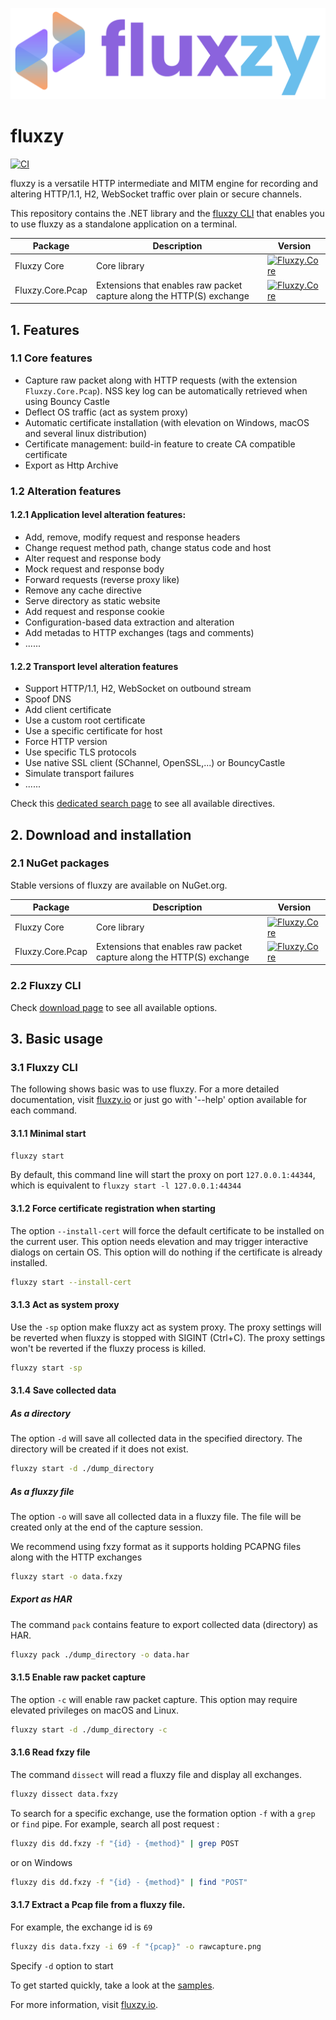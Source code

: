 
![alt text](assets/full-logo.png "Title")

# fluxzy 

[![CI](https://github.com/haga-rak/fluxzy.core/actions/workflows/ci.yml/badge.svg)](https://github.com/haga-rak/fluxzy.core/actions/workflows/ci.yml)

fluxzy is a versatile HTTP intermediate and MITM engine for recording and altering HTTP/1.1, H2, WebSocket traffic over plain or secure channels.

This repository contains the .NET
 library and the [fluxzy CLI](https://www.fluxzy.io/download#cli) that enables you to use fluxzy as a standalone application on a terminal.

| Package | Description | Version |
| --- | --- | --- |
| Fluxzy Core | Core library | [![Fluxzy.Core](https://img.shields.io/nuget/v/Fluxzy.Core.svg?label=nuget&logo=nuget)](https://www.nuget.org/packages/Fluxzy.Core)|
| Fluxzy.Core.Pcap | Extensions that enables raw packet capture along the HTTP(S) exchange |  [![Fluxzy.Core](https://img.shields.io/nuget/v/Fluxzy.Core.svg?label=nuget&logo=nuget)](https://www.nuget.org/packages/Fluxzy.Core.Pcap)|


## 1. Features

### 1.1 Core features 
- Capture raw packet along with HTTP requests (with the extension `Fluxzy.Core.Pcap`). NSS key log can be automatically retrieved when using Bouncy Castle
- Deflect OS traffic (act as system proxy)
- Automatic certificate installation (with elevation on Windows, macOS and several linux distribution)
- Certificate management: build-in feature to create CA compatible certificate
- Export as Http Archive

### 1.2 Alteration features 

#### 1.2.1 Application level alteration features:
- Add, remove, modify request and response headers
- Change request method path, change status code and host
- Alter request and response body
- Mock request and response body
- Forward requests (reverse proxy like)
- Remove any cache directive
- Serve directory as static website
- Add request and response cookie
- Configuration-based data extraction and alteration
- Add metadas to HTTP exchanges (tags and comments)
- ......

#### 1.2.2 Transport level alteration features
- Support HTTP/1.1, H2, WebSocket on outbound stream
- Spoof DNS
- Add client certificate
- Use a custom root certificate
- Use a specific certificate for host
- Force HTTP version
- Use specific TLS protocols
- Use native SSL client (SChannel, OpenSSL,...) or BouncyCastle
- Simulate transport failures
- ......


Check this [dedicated search page](https://www.fluxzy.io/rule/find/) to see all available directives. 

## 2. Download and installation 

### 2.1 NuGet packages

Stable versions of fluxzy are available on NuGet.org.

| Package | Description | Version |
| --- | --- | --- |
| Fluxzy Core | Core library | [![Fluxzy.Core](https://img.shields.io/nuget/v/Fluxzy.Core.svg?label=netstandard2.1%20net6%20net8&logo=nuget)](https://www.nuget.org/packages/Fluxzy.Core)|
| Fluxzy.Core.Pcap | Extensions that enables raw packet capture along the HTTP(S) exchange |  [![Fluxzy.Core](https://img.shields.io/nuget/v/Fluxzy.Core.svg?label=netstandard2.1%20net6%20net8&logo=nuget)](https://www.nuget.org/packages/Fluxzy.Core.Pcap)|

### 2.2 Fluxzy CLI


Check [download page](https://www.fluxzy.io/download#cli) to see all available options.


## 3. Basic usage


### 3.1 Fluxzy CLI 


The following shows basic was to use fluxzy. For a more detailed documentation, visit [fluxzy.io](https://www.fluxzy.io/resources/cli/overview) or just go with '--help' option available for each command.

#### 3.1.1 Minimal start

```bash
fluxzy start
```

By default, this command line will start the proxy on port `127.0.0.1:44344`, which is equivalent to `fluxzy start -l 127.0.0.1:44344`

#### 3.1.2 Force certificate registration when starting 

The option `--install-cert` will force the default certificate to be installed on the current user. This option needs elevation and may trigger interactive dialogs on certain OS. 
This option will do nothing if the certificate is already installed.

```bash
fluxzy start --install-cert
```

#### 3.1.3 Act as system proxy 

Use the `-sp` option make fluxzy act as system proxy. The proxy settings will be reverted when fluxzy is stopped with SIGINT (Ctrl+C). The proxy settings won't be reverted if the fluxzy process is killed.

```bash
fluxzy start -sp
```


#### 3.1.4 Save collected data

##### As a directory
The option `-d` will save all collected data in the specified directory. The directory will be created if it does not exist. 

```bash
fluxzy start -d ./dump_directory
```

##### As a fluxzy file 
The option `-o` will save all collected data in a fluxzy file. The file will be created only at the end of the capture session. 

We recommend using fxzy format as it supports holding PCAPNG files along with the HTTP exchanges 

```bash
fluxzy start -o data.fxzy
```

##### Export as HAR
The command `pack` contains feature to export collected data (directory) as HAR. 

```bash
fluxzy pack ./dump_directory -o data.har
```

#### 3.1.5 Enable raw packet capture

The option `-c` will enable raw packet capture. This option may require elevated privileges on macOS and Linux. 

```bash
fluxzy start -d ./dump_directory -c
```

#### 3.1.6 Read fxzy file 

The command `dissect` will read a fluxzy file and display all exchanges. 

```bash
fluxzy dissect data.fxzy
```

To search for a specific exchange, use the formation option `-f` with a `grep` or `find` pipe. For example, search all post request : 

```bash
fluxzy dis dd.fxzy -f "{id} - {method}" | grep POST
```

or on Windows

```bash
fluxzy dis dd.fxzy -f "{id} - {method}" | find "POST"
```



#### 3.1.7 Extract a Pcap file from a fluxzy file. 

For example, the exchange id is `69`

```bash
fluxzy dis data.fxzy -i 69 -f "{pcap}" -o rawcapture.png
```










Specify `-d` option to start












To get started quickly, take a look at the [samples](https://github.com/haga-rak/fluxzy.core/tree/main/samples).


For more information, visit [fluxzy.io](https://fluxzy.io).
